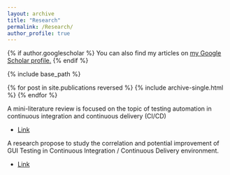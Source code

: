 ```yaml
---
layout: archive
title: "Research"
permalink: /Research/
author_profile: true
---
```


{% if author.googlescholar %}
  You can also find my articles on <u><a href="{{author.googlescholar}}">my Google Scholar profile</a>.</u>
{% endif %}

{% include base_path %}

{% for post in site.publications reversed %}
  {% include archive-single.html %}
{% endfor %}

A mini-literature review is focused on the topic of testing automation in continuous integration and continuous delivery (CI/CD)
* <p style="text-decoration:underline;"><a href="/files/Literature_Review.pdf">Link</a></p>

A research propose to study the correlation and potential improvement of GUI Testing in Continuous Integration / Continuous Delivery environment.
* <p style="text-decoration:underline;"><a href="/files/Research_Proposal.pdf">Link</a></p>

